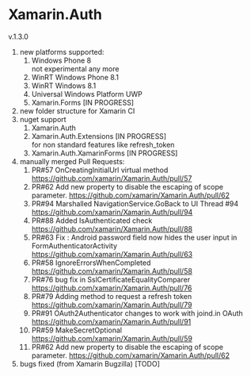 # Xamarin.Auth

v.1.3.0

1.	new platforms supported:
	1.	Windows Phone 8 		
		not experimental any more
	2.	WinRT Windows Phone 8.1
	3.	WinRT Windows 8.1
	4.	Universal Windows Platform UWP
	5.	Xamarin.Forms [IN PROGRESS]	
2.	new folder structure for Xamarin CI
3.	nuget support
	1.	Xamarin.Auth
	2.	Xamarin.Auth.Extensions	[IN PROGRESS]	
		for non standard features like refresh_token
	3.	Xamarin.Auth.XamarinForms [IN PROGRESS] 
4.	manually merged Pull Requests:
	1.	PR#57 OnCreatingInitialUrl virtual method
        https://github.com/xamarin/Xamarin.Auth/pull/57
	2.	PR#62 Add new property to disable the escaping of scope parameter.
		https://github.com/xamarin/Xamarin.Auth/pull/62
	3.	PR#94 Marshalled NavigationService.GoBack to UI Thread #94
		https://github.com/xamarin/Xamarin.Auth/pull/94
	4.	PR#88 Added IsAuthenticated check 	
		https://github.com/xamarin/Xamarin.Auth/pull/88
	5.	PR#63 Fix : Android password field now hides the user input in FormAuthenticatorActivity
		https://github.com/xamarin/Xamarin.Auth/pull/63
	6.	PR#58 IgnoreErrorsWhenCompleted
		https://github.com/xamarin/Xamarin.Auth/pull/58
	7.	PR#76 bug fix in SslCertificateEqualityComparer
		https://github.com/xamarin/Xamarin.Auth/pull/76
	8.	PR#79 Adding method to request a refresh token		
		https://github.com/xamarin/Xamarin.Auth/pull/79
	9.	PR#91 OAuth2Authenticator changes to work with joind.in OAuth 	
		https://github.com/xamarin/Xamarin.Auth/pull/91
	10.	PR#59 MakeSecretOptional 		
		https://github.com/xamarin/Xamarin.Auth/pull/59
	11.	PR#62 Add new property to disable the escaping of scope parameter.
		https://github.com/xamarin/Xamarin.Auth/pull/62
5.	bugs fixed (from Xamarin Bugzilla)
	[TODO]
		